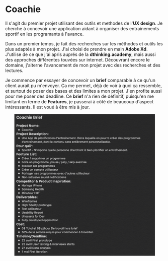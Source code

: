 # Coachie

Il s'agit du premier projet utilisant des outils et methodes de l'**UX design**. Je cherche à concevoir une application aidant à organiser des entrainements sportif en les programants à l'avance. 

Dans un premier temps, je fait des recherches sur les méthodes et outils les plus adaptés à mon projet. J'ai choisi de prendre en main **Adobe Xd**. J'utilise de ce que j'ai apris auprés de la **dthinking.academy**, mais aussi des approches différentes touvées sur internet. Découvrant encore le domaine, j'alterne l'avancement de mon projet avec des recherches et des lectures.

Je commence par essayer de concevoir un **brief** comparable à ce qu'un client aurait pu m'envoyer. Ça me permet, déjà de voir à quoi ça ressemble, et surtout de poser des bases et des limites a mon projet. J'en profite aussi pour me poser des deadline.
Ce **brief** n'a rien de définitif, puisqu'en me limitant en terme de **Features**, je passerai à côté de beaucoup d'aspect intéressants. Il est voué à être mis à jour.
<p align="center">
  <img width="447" height="450" src="medias/Git/v1/briefv1.png">
</p>
